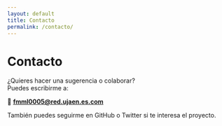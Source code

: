 ```yaml
---
layout: default
title: Contacto
permalink: /contacto/
---
```


# Contacto

¿Quieres hacer una sugerencia o colaborar?  
Puedes escribirme a:

📧 **fmml0005@red.ujaen.es.com**

También puedes seguirme en GitHub o Twitter si te interesa el proyecto.
